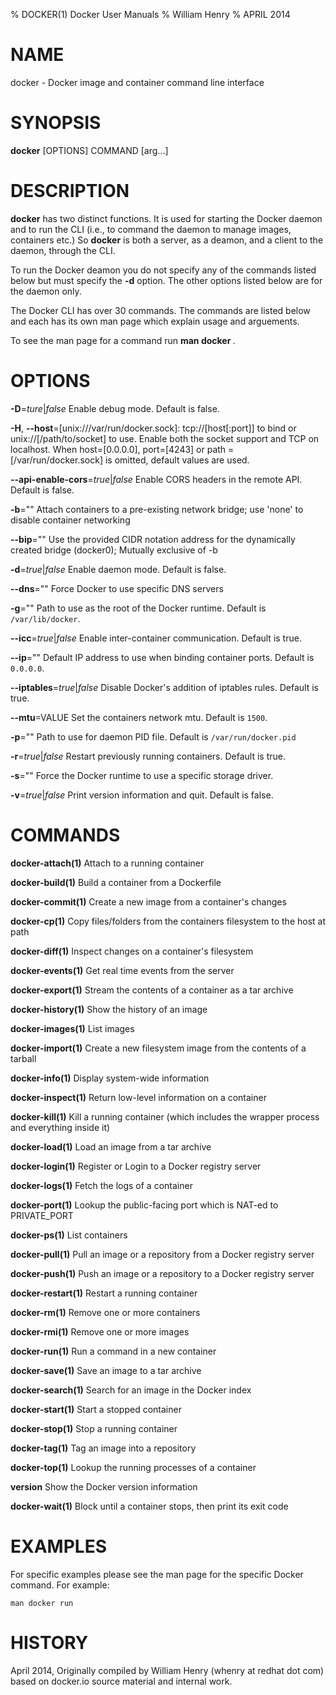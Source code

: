 % DOCKER(1) Docker User Manuals 
% William Henry
% APRIL 2014 
# NAME
docker \- Docker image and container command line interface

# SYNOPSIS
**docker** [OPTIONS] COMMAND [arg...]

# DESCRIPTION
**docker** has two distinct functions. It is used for starting the Docker 
daemon and to run the CLI (i.e., to command the daemon to manage images, 
containers etc.) So **docker** is both a server, as a deamon, and a client 
to the daemon, through the CLI.

To run the Docker deamon you do not specify any of the commands listed below but 
must specify the **-d** option.  The other options listed below are for the 
daemon only.

The Docker CLI has over 30 commands. The commands are listed below and each has 
its own man page which explain usage and arguements. 

To see the man page for a command run **man docker <command>**.

# OPTIONS
**-D**=*ture*|*false* 
   Enable debug mode. Default is false.

**-H**, **--host**=[unix:///var/run/docker.sock]: tcp://[host[:port]] to bind or 
unix://[/path/to/socket] to use. 
   Enable both the socket support and TCP on localhost. When host=[0.0.0.0], 
port=[4243] or path =[/var/run/docker.sock] is omitted, default values are used.

**--api-enable-cors**=*true*|*false*
  Enable CORS headers in the remote API. Default is false.

**-b**=""
  Attach containers to a pre\-existing network bridge; use 'none' to disable container networking

**--bip**=""
  Use the provided CIDR notation address for the dynamically created bridge (docker0); Mutually exclusive of \-b

**-d**=*true*|*false*
  Enable daemon mode. Default is false.

**--dns**=""
  Force Docker to use specific DNS servers

**-g**=""
  Path to use as the root of the Docker runtime. Default is `/var/lib/docker`.

**--icc**=*true*|*false*
  Enable inter\-container communication. Default is true.

**--ip**=""
  Default IP address to use when binding container ports. Default is `0.0.0.0`.

**--iptables**=*true*|*false*
  Disable Docker's addition of iptables rules. Default is true.

**--mtu**=VALUE
  Set the containers network mtu. Default is `1500`.

**-p**=""
  Path to use for daemon PID file. Default is `/var/run/docker.pid`

**-r**=*true*|*false*
  Restart previously running containers. Default is true.

**-s**=""
  Force the Docker runtime to use a specific storage driver.

**-v**=*true*|*false*
  Print version information and quit. Default is false.

# COMMANDS
**docker-attach(1)** 
  Attach to a running container

**docker-build(1)** 
  Build a container from a Dockerfile

**docker-commit(1)** 
  Create a new image from a container's changes

**docker-cp(1)** 
  Copy files/folders from the containers filesystem to the host at path

**docker-diff(1)** 
  Inspect changes on a container's filesystem
    

**docker-events(1)**
  Get real time events from the server

**docker-export(1)** 
  Stream the contents of a container as a tar archive

**docker-history(1)**
  Show the history of an image

**docker-images(1)**
  List images

**docker-import(1)** 
  Create a new filesystem image from the contents of a tarball

**docker-info(1)** 
  Display system-wide information

**docker-inspect(1)** 
  Return low-level information on a container

**docker-kill(1)** 
  Kill a running container (which includes the wrapper process and everything 
inside it) 

**docker-load(1)** 
  Load an image from a tar archive

**docker-login(1)** 
  Register or Login to a Docker registry server

**docker-logs(1)** 
  Fetch the logs of a container

**docker-port(1)** 
  Lookup the public-facing port which is NAT-ed to PRIVATE_PORT

**docker-ps(1)**
  List containers

**docker-pull(1)**
  Pull an image or a repository from a Docker registry server

**docker-push(1)**
  Push an image or a repository to a Docker registry server

**docker-restart(1)** 
  Restart a running container

**docker-rm(1)**
  Remove one or more containers

**docker-rmi(1)**
  Remove one or more images

**docker-run(1)**
  Run a command in a new container

**docker-save(1)**
  Save an image to a tar archive

**docker-search(1)** 
  Search for an image in the Docker index

**docker-start(1)** 
  Start a stopped container

**docker-stop(1)** 
  Stop a running container

**docker-tag(1)** 
  Tag an image into a repository

**docker-top(1)** 
  Lookup the running processes of a container

**version**
  Show the Docker version information

**docker-wait(1)** 
  Block until a container stops, then print its exit code

# EXAMPLES

For specific examples please see the man page for the specific Docker command. 
For example:

    man docker run

# HISTORY
April 2014, Originally compiled by William Henry (whenry at redhat dot com) based
 on docker.io source material and internal work.
